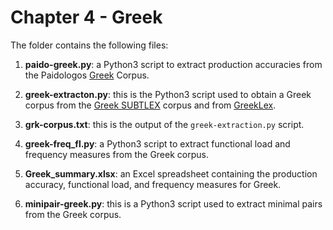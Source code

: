 # Chapter 4 - Greek

The folder contains the following files:

1. **paido-greek.py**: a Python3 script to extract production accuracies from the Paidologos [Greek](https://phonbank.talkbank.org/access/Other/Greek/PaidoGreek) Corpus.

2. **greek-extracton.py**: this is the Python3 script used to obtain a Greek corpus from the [Greek SUBTLEX](https://github.com/hermitdave/FrequencyWords/content/2018/el) corpus  and from [GreekLex](https://www.psychology.nottingham.ac.uk/greeklex/).

3. **grk-corpus.txt**: this is the output of the ```greek-extraction.py``` script.

4. **greek-freq_fl.py**: a Python3 script to extract functional load and frequency measures from the Greek corpus.

5. **Greek_summary.xlsx**: an Excel spreadsheet containing the production accuracy, functional load, and frequency measures for Greek.

6. **minipair-greek.py**: this is a Python3 script used to extract minimal pairs from the Greek corpus.
